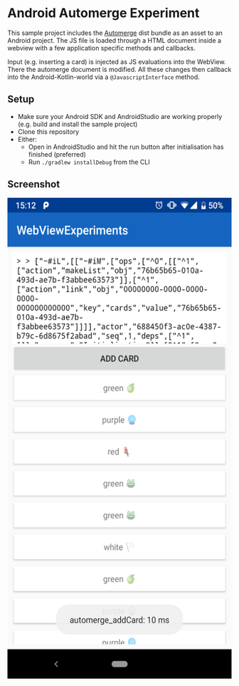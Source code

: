 # Android Automerge Experiment

This sample project includes the [Automerge](https://github.com/automerge/automerge) dist bundle as an asset to an Android project. The JS file is loaded through a HTML document inside a webview with a few application specific methods and callbacks.

Input (e.g. inserting a card) is injected as JS evaluations into the WebView. There the automerge document is modified. All these changes then callback into the Android-Kotlin-world via a `@JavascriptInterface` method.

## Setup

- Make sure your Android SDK and AndroidStudio are working properly (e.g. build and install the sample project)
- Clone this repository
- Either:
  - Open in AndroidStudio and hit the run button after initialisation has finished (preferred)
  - Run `./gradlew installDebug` from the CLI

## Screenshot

<img src="screenshot.png" width="540" height="1080">